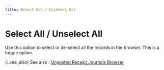 ```yaml
---
title: Select All / Unselect All
---
```


# Select All / Unselect  All


Use this option to select or de-select all the records in the browser.  This is a toggle option.


{:.see_also}
See also
: [Unposted  Receipt Journals Browser]({{site.acc_baseurl}}/customer-receipts-and-refunds/receipt-journals-browser/receipts_journal_browser.html)
